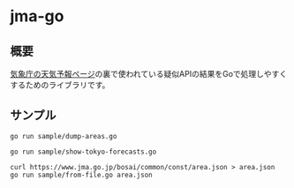 # jma-go

## 概要

[気象庁の天気予報ページ](https://www.jma.go.jp/bosai/forecast/#area_type=offices&area_code=130000)の裏で使われている疑似APIの結果をGoで処理しやすくするためのライブラリです。

## サンプル

```shell
go run sample/dump-areas.go
```

```shell
go run sample/show-tokyo-forecasts.go
```

```shell
curl https://www.jma.go.jp/bosai/common/const/area.json > area.json
go run sample/from-file.go area.json
```
